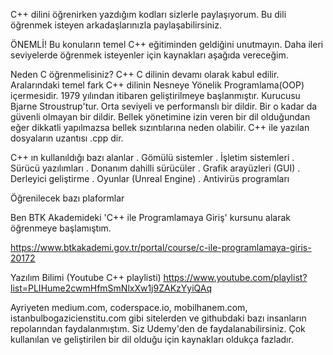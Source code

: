 C++ dilini öğrenirken yazdığım kodları sizlerle paylaşıyorum. Bu dili öğrenmek isteyen arkadaşlarınızla paylaşabilirsiniz.

ÖNEMLİ! Bu konuların temel C++ eğitiminden geldiğini unutmayın. Daha ileri seviyelerde öğrenmek isteyenler için kaynakları aşağıda vereceğim.

Neden C öğrenmelisiniz?
C++ C dilinin devamı olarak kabul edilir. Aralarındaki temel fark C++ dilinin Nesneye Yönelik Programlama(OOP) içermesidir. 1979 yılından itibaren geliştirilmeye başlanmıştır. Kurucusu Bjarne Stroustrup'tur. Orta seviyeli ve performanslı bir dildir. Bir o kadar da güvenli olmayan bir dildir. Bellek yönetimine izin veren bir dil olduğundan eğer dikkatli yapılmazsa bellek sızıntılarına neden olabilir. C++ ile yazılan dosyaların uzantısı .cpp dir.

C++ ın kullanıldığı bazı alanlar
. Gömülü sistemler
. İşletim sistemleri
. Sürücü yazılımları
. Donanım dahilli sürücüler
. Grafik arayüzleri (GUI)
. Derleyici geliştirme
. Oyunlar (Unreal Engine) 
. Antivirüs programları

Öğrenilecek bazı plaformlar

Ben BTK Akademideki 'C++ ile Programlamaya Giriş' kursunu alarak öğrenmeye başlamıştım.

https://www.btkakademi.gov.tr/portal/course/c-ile-programlamaya-giris-20172

Yazılım Bilimi (Youtube C++ playlisti) https://www.youtube.com/playlist?list=PLIHume2cwmHfmSmNlxXw1j9ZAKzYyiQAq

Ayriyeten medium.com, coderspace.io, mobilhanem.com, istanbulbogazicienstitu.com gibi sitelerden ve githubdaki bazı insanların repolarından faydalanmıştım. Siz Udemy'den de faydalanabilirsiniz. Çok kullanılan ve geliştirilen bir dil olduğu için kaynakları oldukça fazladır.
